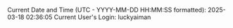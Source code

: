 Current Date and Time (UTC - YYYY-MM-DD HH:MM:SS formatted): 2025-03-18 02:36:05
Current User's Login: luckyaiman
